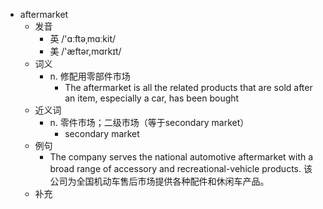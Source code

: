 - aftermarket
  - 发音
    - 英 /'ɑːftəˌmɑːkit/
    - 美 /'æftər,mɑrkɪt/
  - 词义
    - n. 修配用零部件市场
      - The aftermarket is all the related products that are sold after an item, especially a car, has been bought
  - 近义词
    - n. 零件市场；二级市场（等于secondary market）
      - secondary market
  - 例句
    - The company serves the national automotive aftermarket with a broad range of accessory and recreational-vehicle products. 该公司为全国机动车售后市场提供各种配件和休闲车产品。
  - 补充